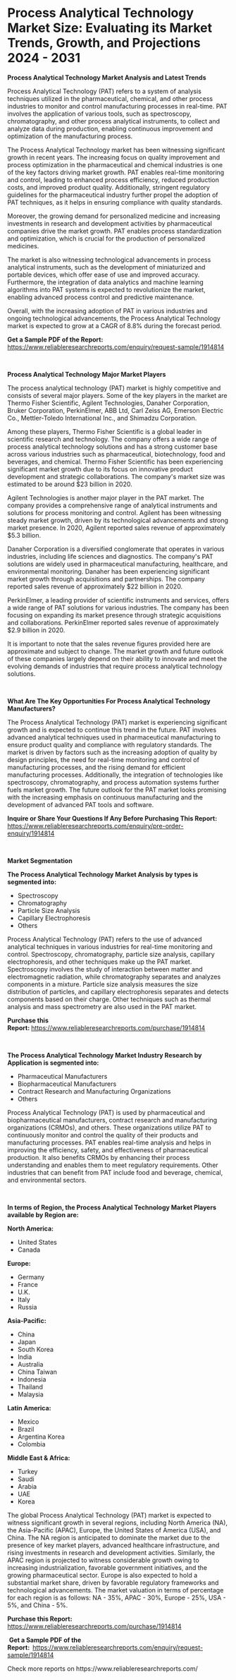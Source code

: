 <p><h1>Process Analytical Technology Market Size: Evaluating its Market Trends, Growth, and Projections 2024 - 2031</h1></p><p><strong>Process Analytical Technology Market Analysis and Latest Trends</strong></p>
<p><p>Process Analytical Technology (PAT) refers to a system of analysis techniques utilized in the pharmaceutical, chemical, and other process industries to monitor and control manufacturing processes in real-time. PAT involves the application of various tools, such as spectroscopy, chromatography, and other process analytical instruments, to collect and analyze data during production, enabling continuous improvement and optimization of the manufacturing process.</p><p>The Process Analytical Technology market has been witnessing significant growth in recent years. The increasing focus on quality improvement and process optimization in the pharmaceutical and chemical industries is one of the key factors driving market growth. PAT enables real-time monitoring and control, leading to enhanced process efficiency, reduced production costs, and improved product quality. Additionally, stringent regulatory guidelines for the pharmaceutical industry further propel the adoption of PAT techniques, as it helps in ensuring compliance with quality standards.</p><p>Moreover, the growing demand for personalized medicine and increasing investments in research and development activities by pharmaceutical companies drive the market growth. PAT enables process standardization and optimization, which is crucial for the production of personalized medicines.</p><p>The market is also witnessing technological advancements in process analytical instruments, such as the development of miniaturized and portable devices, which offer ease of use and improved accuracy. Furthermore, the integration of data analytics and machine learning algorithms into PAT systems is expected to revolutionize the market, enabling advanced process control and predictive maintenance.</p><p>Overall, with the increasing adoption of PAT in various industries and ongoing technological advancements, the Process Analytical Technology market is expected to grow at a CAGR of 8.8% during the forecast period.</p></p>
<p><strong>Get a Sample PDF of the Report:&nbsp;</strong> <a href="https://www.reliableresearchreports.com/enquiry/request-sample/1914814">https://www.reliableresearchreports.com/enquiry/request-sample/1914814</a></p>
<p>&nbsp;</p>
<p><strong>Process Analytical Technology Major Market Players</strong></p>
<p><p>The process analytical technology (PAT) market is highly competitive and consists of several major players. Some of the key players in the market are Thermo Fisher Scientific, Agilent Technologies, Danaher Corporation, Bruker Corporation, PerkinElmer, ABB Ltd, Carl Zeiss AG, Emerson Electric Co., Mettler-Toledo International Inc., and Shimadzu Corporation.</p><p>Among these players, Thermo Fisher Scientific is a global leader in scientific research and technology. The company offers a wide range of process analytical technology solutions and has a strong customer base across various industries such as pharmaceutical, biotechnology, food and beverages, and chemical. Thermo Fisher Scientific has been experiencing significant market growth due to its focus on innovative product development and strategic collaborations. The company's market size was estimated to be around $23 billion in 2020.</p><p>Agilent Technologies is another major player in the PAT market. The company provides a comprehensive range of analytical instruments and solutions for process monitoring and control. Agilent has been witnessing steady market growth, driven by its technological advancements and strong market presence. In 2020, Agilent reported sales revenue of approximately $5.3 billion.</p><p>Danaher Corporation is a diversified conglomerate that operates in various industries, including life sciences and diagnostics. The company's PAT solutions are widely used in pharmaceutical manufacturing, healthcare, and environmental monitoring. Danaher has been experiencing significant market growth through acquisitions and partnerships. The company reported sales revenue of approximately $22 billion in 2020.</p><p>PerkinElmer, a leading provider of scientific instruments and services, offers a wide range of PAT solutions for various industries. The company has been focusing on expanding its market presence through strategic acquisitions and collaborations. PerkinElmer reported sales revenue of approximately $2.9 billion in 2020.</p><p>It is important to note that the sales revenue figures provided here are approximate and subject to change. The market growth and future outlook of these companies largely depend on their ability to innovate and meet the evolving demands of industries that require process analytical technology solutions.</p></p>
<p>&nbsp;</p>
<p><strong>What Are The Key Opportunities For Process Analytical Technology Manufacturers?</strong></p>
<p><p>The Process Analytical Technology (PAT) market is experiencing significant growth and is expected to continue this trend in the future. PAT involves advanced analytical techniques used in pharmaceutical manufacturing to ensure product quality and compliance with regulatory standards. The market is driven by factors such as the increasing adoption of quality by design principles, the need for real-time monitoring and control of manufacturing processes, and the rising demand for efficient manufacturing processes. Additionally, the integration of technologies like spectroscopy, chromatography, and process automation systems further fuels market growth. The future outlook for the PAT market looks promising with the increasing emphasis on continuous manufacturing and the development of advanced PAT tools and software.</p></p>
<p><strong>Inquire or Share Your Questions If Any Before Purchasing This Report:</strong> <a href="https://www.reliableresearchreports.com/enquiry/pre-order-enquiry/1914814">https://www.reliableresearchreports.com/enquiry/pre-order-enquiry/1914814</a></p>
<p>&nbsp;</p>
<p><strong>Market Segmentation</strong></p>
<p><strong>The Process Analytical Technology Market Analysis by types is segmented into:</strong></p>
<p><ul><li>Spectroscopy</li><li>Chromatography</li><li>Particle Size Analysis</li><li>Capillary Electrophoresis</li><li>Others</li></ul></p>
<p><p>Process Analytical Technology (PAT) refers to the use of advanced analytical techniques in various industries for real-time monitoring and control. Spectroscopy, chromatography, particle size analysis, capillary electrophoresis, and other techniques make up the PAT market. Spectroscopy involves the study of interaction between matter and electromagnetic radiation, while chromatography separates and analyzes components in a mixture. Particle size analysis measures the size distribution of particles, and capillary electrophoresis separates and detects components based on their charge. Other techniques such as thermal analysis and mass spectrometry are also used in the PAT market.</p></p>
<p><strong>Purchase this Report:&nbsp;</strong><a href="https://www.reliableresearchreports.com/purchase/1914814">https://www.reliableresearchreports.com/purchase/1914814</a></p>
<p>&nbsp;</p>
<p><strong>The Process Analytical Technology Market Industry Research by Application is segmented into:</strong></p>
<p><ul><li>Pharmaceutical Manufacturers</li><li>Biopharmaceutical Manufacturers</li><li>Contract Research and Manufacturing Organizations</li><li>Others</li></ul></p>
<p><p>Process Analytical Technology (PAT) is used by pharmaceutical and biopharmaceutical manufacturers, contract research and manufacturing organizations (CRMOs), and others. These organizations utilize PAT to continuously monitor and control the quality of their products and manufacturing processes. PAT enables real-time analysis and helps in improving the efficiency, safety, and effectiveness of pharmaceutical production. It also benefits CRMOs by enhancing their process understanding and enables them to meet regulatory requirements. Other industries that can benefit from PAT include food and beverage, chemical, and environmental sectors.</p></p>
<p>&nbsp;</p>
<p><strong>In terms of Region, the Process Analytical Technology Market Players available by Region are:</strong></p>
<p>
    <p> <strong> North America: </strong>
        <ul>
            <li>United States</li>
            <li>Canada</li>
        </ul>
        </p> 
    <p> <strong> Europe: </strong>
        <ul>
            <li>Germany</li>
            <li>France</li>
            <li>U.K.</li>
            <li>Italy</li>
            <li>Russia</li>
        </ul>
        </p> 
    <p> <strong> Asia-Pacific: </strong>
        <ul>
            <li>China</li>
            <li>Japan</li>
            <li>South Korea</li>
            <li>India</li>
            <li>Australia</li>
            <li>China Taiwan</li>
            <li>Indonesia</li>
            <li>Thailand</li>
            <li>Malaysia</li>
        </ul>
        </p> 
    <p> <strong> Latin America: </strong>
        <ul>
            <li>Mexico</li>
            <li>Brazil</li>
            <li>Argentina Korea</li>
            <li>Colombia</li>
        </ul>
        </p> 
    <p> <strong> Middle East & Africa: </strong>
        <ul>
            <li>Turkey</li>
            <li>Saudi</li>
            <li>Arabia</li>
            <li>UAE</li>
            <li>Korea</li>
        </ul>
    </p>
    </p>
<p><p>The global Process Analytical Technology (PAT) market is expected to witness significant growth in several regions, including North America (NA), the Asia-Pacific (APAC), Europe, the United States of America (USA), and China. The NA region is anticipated to dominate the market due to the presence of key market players, advanced healthcare infrastructure, and rising investments in research and development activities. Similarly, the APAC region is projected to witness considerable growth owing to increasing industrialization, favorable government initiatives, and the growing pharmaceutical sector. Europe is also expected to hold a substantial market share, driven by favorable regulatory frameworks and technological advancements. The market valuation in terms of percentage for each region is as follows: NA - 35%, APAC - 30%, Europe - 25%, USA - 5%, and China - 5%.</p></p>
<p><strong>Purchase this Report: </strong><a href="https://www.reliableresearchreports.com/purchase/1914814">https://www.reliableresearchreports.com/purchase/1914814</a></p>
<p>&nbsp;<strong>Get a Sample PDF of the Report:&nbsp;&nbsp;</strong><a href="https://www.reliableresearchreports.com/enquiry/request-sample/1914814">https://www.reliableresearchreports.com/enquiry/request-sample/1914814</a></p>
<p><strong></strong></p>
<p>Check more reports on https://www.reliableresearchreports.com/</p>
